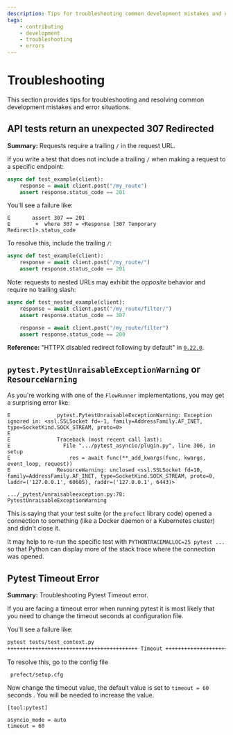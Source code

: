 ```yaml
---
description: Tips for troubleshooting common development mistakes and error situations.
tags:
    - contributing
    - development
    - troubleshooting
    - errors
---
```


# Troubleshooting

This section provides tips for troubleshooting and resolving common development mistakes
and error situations.

## API tests return an unexpected 307 Redirected

**Summary:** Requests require a trailing `/` in the request URL.

If you write a test that does not include a trailing `/` when making a request to a specific endpoint:

```python
async def test_example(client):
    response = await client.post("/my_route")
    assert response.status_code == 201
```

You'll see a failure like:

```
E       assert 307 == 201
E        +  where 307 = <Response [307 Temporary Redirect]>.status_code
```

To resolve this, include the trailing `/`:

```python
async def test_example(client):
    response = await client.post("/my_route/")
    assert response.status_code == 201
```

Note: requests to nested URLs may exhibit the *opposite* behavior and require no trailing slash:
```python
async def test_nested_example(client):
    response = await client.post("/my_route/filter/")
    assert response.status_code == 307

    response = await client.post("/my_route/filter")
    assert response.status_code == 200
```

**Reference:** "HTTPX disabled redirect following by default" in [`0.22.0`](https://github.com/encode/httpx/blob/master/CHANGELOG.md#0200-13th-october-2021).


## `pytest.PytestUnraisableExceptionWarning` or `ResourceWarning`

As you're working with one of the `FlowRunner` implementations, you may get a surprising
error like:

```
E               pytest.PytestUnraisableExceptionWarning: Exception ignored in: <ssl.SSLSocket fd=-1, family=AddressFamily.AF_INET, type=SocketKind.SOCK_STREAM, proto=0>
E
E               Traceback (most recent call last):
E                 File ".../pytest_asyncio/plugin.py", line 306, in setup
E                   res = await func(**_add_kwargs(func, kwargs, event_loop, request))
E               ResourceWarning: unclosed <ssl.SSLSocket fd=10, family=AddressFamily.AF_INET, type=SocketKind.SOCK_STREAM, proto=0, laddr=('127.0.0.1', 60605), raddr=('127.0.0.1', 6443)>

.../_pytest/unraisableexception.py:78: PytestUnraisableExceptionWarning
```

This is saying that your test suite (or the `prefect` library code) opened a
connection to something (like a Docker daemon or a Kubernetes cluster) and didn't close
it.

It may help to re-run the specific test with `PYTHONTRACEMALLOC=25 pytest ...` so that
Python can display more of the stack trace where the connection was opened.

## Pytest Timeout Error

  

**Summary:** Troubleshooting Pytest Timeout error.

  

If you are facing a timeout error when running pytest it is most likely that you need to change the timeout seconds at configuration file.

You'll see a failure like:

```bash
pytest tests/test_context.py
++++++++++++++++++++++++++++++++++++++++++ Timeout ++++++++++++++++++++++++++++++++++++++++++
```
  
To resolve this, go to the config file
  
```
 prefect/setup.cfg

```

Now change the timeout value, the default value is set to `timeout = 60`  seconds . You will be needed to increase the value.

```
[tool:pytest]

asyncio_mode = auto
timeout = 60

```